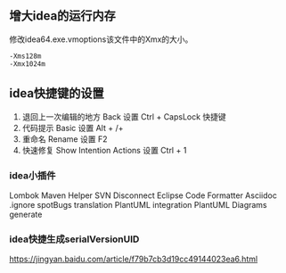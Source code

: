 ## 增大idea的运行内存
修改idea64.exe.vmoptions该文件中的Xmx的大小。
````
-Xms128m
-Xmx1024m
````
## idea快捷键的设置
1. 退回上一次编辑的地方
  Back  设置 Ctrl + CapsLock 快捷键
2. 代码提示
  Basic 设置 Alt + /+
3. 重命名
  Rename 设置 F2
4. 快速修复
  Show Intention Actions   设置 Ctrl + 1
  
### idea小插件

Lombok
Maven Helper
SVN Disconnect
Eclipse Code Formatter
Asciidoc
.ignore
spotBugs
translation
PlantUML integration
PlantUML Diagrams generate


### idea快捷生成serialVersionUID

https://jingyan.baidu.com/article/f79b7cb3d19cc49144023ea6.html